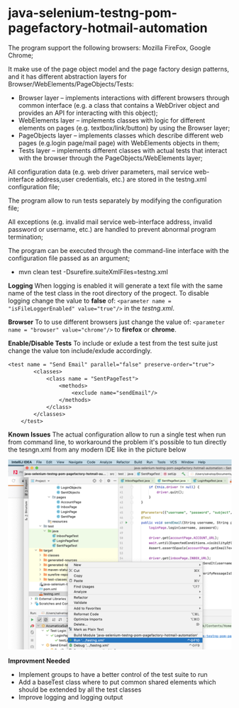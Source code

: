 # java-selenium-testng-pom-pagefactory-hotmail-automation

The program support the following browsers: Mozilla FireFox, Google Chrome;

It make use of the page object model and the page factory design patterns, and it has different abstraction layers for Browser/WebElements/PageObjects/Tests:

  - Browser layer – implements interactions with different browsers through common interface (e.g. a class that contains a WebDriver object and provides an API for interacting with this object);
  - WebElements layer – implements classes with logic for different elements on pages (e.g. textbox/link/button) by using the Browser layer;
  - PageObjects layer – implements classes which describe different web pages (e.g.login page/mail page) with WebElements objects in them;
  - Tests layer – implements different classes with actual tests that interact with the browser through the PageObjects/WebElements layer;

All configuration data (e.g. web driver parameters, mail service web-interface address,user credentials, etc.) are stored in the testng.xml configuration file;

The program allow to run tests separately by modifying the configuration file;

All exceptions (e.g. invalid mail service web-interface address, invalid password or username, etc.) are handled to prevent abnormal program termination;

The program can be executed through the command-line interface with the configuration file passed as an argument;
  - mvn clean test -Dsurefire.suiteXmlFiles=testng.xml


**Logging**
When logging is enabled it will generate a text file with the same name of the test class in the root directory of the progect.
To disable logging change the value to **false** of: ```<parameter name = "isFileLoggerEnabled" value="true"/>``` in the *testng.xml*.

**Browser**
To to use different browsers just change the value of: ```<parameter name = "browser" value="chrome"/>``` to **firefox** or **chrome**. 

**Enable/Disable Tests**
To include or exlude a test from the test suite just change the value ton include/exlude accordingly.
```
<test name = "Send Email" parallel="false" preserve-order="true">
        <classes>
            <class name = "SentPageTest">
                <methods>
                    <exclude name="sendEmail"/>
                </methods>
            </class>
        </classes>
    </test>
```

**Known Issues**
The actual configuration allow to run a single test when run from command line, to workaround the problem it's possible to tun directly the tesngn.xml from any modern IDE like in the picture below

![screenshoot](images/Screenshoot.png)

**Improvment Needed**
- Implement groups to have a better control of the test suite to run
- Add a baseTest class where to put common shared elements which should be extended by all the test classes
- Improve logging and logging output 
